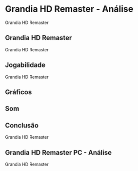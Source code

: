 ---
---

# Grandia HD Remaster - Análise

Grandia HD Remaster

## Grandia HD Remaster

Grandia HD Remaster

## Jogabilidade

Grandia HD Remaster

## Gráficos


## Som

## Conclusão

Grandia HD Remaster

## Grandia HD Remaster PC - Análise

Grandia HD Remaster
